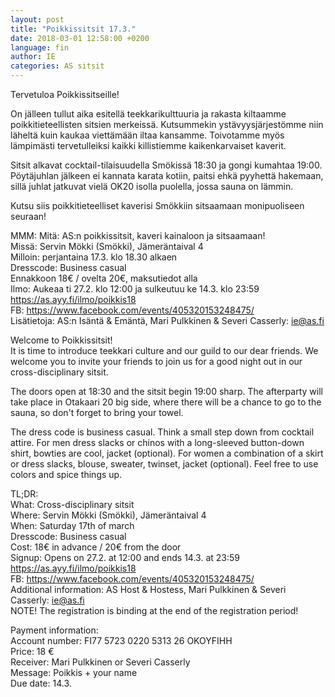 ```yaml
---
layout: post
title: "Poikkissitsit 17.3."
date: 2018-03-01 12:58:00 +0200
language: fin
author: IE
categories: AS sitsit
---
```

Tervetuloa Poikkissitseille!

On jälleen tullut aika esitellä teekkarikulttuuria ja rakasta kiltaamme poikkitieteellisten sitsien merkeissä. Kutsummekin ystävyysjärjestömme niin läheltä kuin kaukaa viettämään iltaa kansamme. Toivotamme myös lämpimästi tervetulleiksi kaikki killistiemme kaikenkarvaiset kaverit.

Sitsit alkavat cocktail-tilaisuudella Smökissä 18:30 ja gongi kumahtaa 19:00. Pöytäjuhlan jälkeen ei kannata karata kotiin, paitsi ehkä pyyhettä hakemaan, sillä juhlat jatkuvat vielä OK20 isolla puolella, jossa sauna on lämmin.

Kutsu siis poikkitieteelliset kaverisi Smökkiin sitsaamaan monipuoliseen seuraan!

MMM:
Mitä: AS:n poikkissitsit, kaveri kainaloon ja sitsaamaan!<br>
Missä: Servin Mökki (Smökki), Jämeräntaival 4<br>
Milloin: perjantaina 17.3. klo 18.30 alkaen<br>
Dresscode: Business casual<br>
Ennakkoon 18€ / ovelta 20€, maksutiedot alla<br>
Ilmo: Aukeaa ti 27.2. klo 12:00 ja sulkeutuu ke 14.3. klo 23:59  <https://as.ayy.fi/ilmo/poikkis18><br>
FB: <https://www.facebook.com/events/405320153248475/><br>
Lisätietoja: AS:n Isäntä & Emäntä, Mari Pulkkinen & Severi Casserly: ie@as.fi


Welcome to Poikkissitsit!<br>
It is time to introduce teekkari culture and our guild to our dear friends. We welcome you to invite your friends to join us for a good night out in our cross-disciplinary sitsit.

The doors open at 18:30 and the sitsit begin 19:00 sharp. The afterparty will take place in Otakaari 20 big side, where there will be a chance to go to the sauna, so don't forget to bring your towel.

The dress code is business casual. Think a small step down from cocktail attire. For men dress slacks or chinos with a long-sleeved button-down shirt, bowties are cool, jacket (optional). For women a combination of a skirt or dress slacks, blouse, sweater, twinset, jacket (optional). Feel free to use colors and spice things up.

TL;DR:<br>
What: Cross-disciplinary sitsit<br>
Where: Servin Mökki (Smökki), Jämeräntaival 4<br>
When: Saturday 17th of march<br>
Dresscode: Business casual<br>
Cost: 18€ in advance / 20€ from the door<br>
Signup: Opens on 27.2. at 12:00 and ends 14.3. at 23:59 <https://as.ayy.fi/ilmo/poikkis18><br>
FB: <https://www.facebook.com/events/405320153248475/><br>
Additional information: AS Host & Hostess, Mari Pulkkinen & Severi Casserly: ie@as.fi<br>
NOTE! The registration is binding at the end of the registration period!

Payment information:<br>
Account number: FI77 5723 0220 5313 26 OKOYFIHH<br>
Price: 18 €<br>
Receiver: Mari Pulkkinen or Severi Casserly<br>
Message: Poikkis + your name<br>
Due date: 14.3.